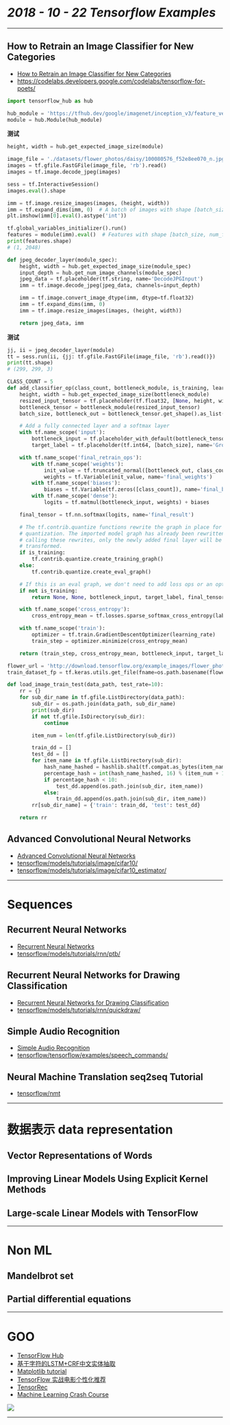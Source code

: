 # ___2018 - 10 - 22 Tensorflow Examples___
***

## How to Retrain an Image Classifier for New Categories
  - [How to Retrain an Image Classifier for New Categories](https://www.tensorflow.org/hub/tutorials/image_retraining)
  - https://codelabs.developers.google.com/codelabs/tensorflow-for-poets/
  ```py
  import tensorflow_hub as hub

  hub_module = 'https://tfhub.dev/google/imagenet/inception_v3/feature_vector/1'
  module = hub.Module(hub_module)
  ```
  **测试**
  ```py
  height, width = hub.get_expected_image_size(module)

  image_file = './datasets/flower_photos/daisy/100080576_f52e8ee070_n.jpg'
  images = tf.gfile.FastGFile(image_file, 'rb').read()
  images = tf.image.decode_jpeg(images)

  sess = tf.InteractiveSession()
  images.eval().shape

  imm = tf.image.resize_images(images, (height, width))
  imm = tf.expand_dims(imm, 0)  # A batch of images with shape [batch_size, height, width, 3].
  plt.imshow(imm[0].eval().astype('int'))

  tf.global_variables_initializer().run()
  features = module(imm).eval()  # Features with shape [batch_size, num_features].
  print(features.shape)
  # (1, 2048)
  ```
  ```py
  def jpeg_decoder_layer(module_spec):
      height, width = hub.get_expected_image_size(module_spec)
      input_depth = hub.get_num_image_channels(module_spec)
      jpeg_data = tf.placeholder(tf.string, name='DecodeJPGInput')
      imm = tf.image.decode_jpeg(jpeg_data, channels=input_depth)

      imm = tf.image.convert_image_dtype(imm, dtype=tf.float32)
      imm = tf.expand_dims(imm, 0)
      imm = tf.image.resize_images(images, (height, width))

      return jpeg_data, imm
  ```
  **测试**
  ```py
  jj, ii = jpeg_decoder_layer(module)
  tt = sess.run(ii, {jj: tf.gfile.FastGFile(image_file, 'rb').read()})
  print(tt.shape)
  # (299, 299, 3)
  ```
  ```py
  CLASS_COUNT = 5
  def add_classifier_op(class_count, bottleneck_module, is_training, learning_rate=0.01):
      height, width = hub.get_expected_image_size(bottleneck_module)
      resized_input_tensor = tf.placeholder(tf.float32, [None, height, width, 3])
      bottleneck_tensor = bottleneck_module(resized_input_tensor)
      batch_size, bottleneck_out = bottleneck_tensor.get_shape().as_list()  # None, 2048

      # Add a fully connected layer and a softmax layer
      with tf.name_scope('input'):
          bottleneck_input = tf.placeholder_with_default(bottleneck_tensor, shape=[batch_size, bottleneck_out], name='BottleneckInputPlaceholder')
          target_label = tf.placeholder(tf.int64, [batch_size], name='GroundTruthInput')

      with tf.name_scope('final_retrain_ops'):
          with tf.name_scope('weights'):
              init_value = tf.truncated_normal([bottleneck_out, class_count], stddev=0.001)
              weights = tf.Variable(init_value, name='final_weights')
          with tf.name_scope('biases'):
              biases = tf.Variable(tf.zeros([class_count]), name='final_biases')
          with tf.name_scope('dense'):
              logits = tf.matmul(bottleneck_input, weights) + biases

      final_tensor = tf.nn.softmax(logits, name='final_result')

      # The tf.contrib.quantize functions rewrite the graph in place for
      # quantization. The imported model graph has already been rewritten, so upon
      # calling these rewrites, only the newly added final layer will be
      # transformed.
      if is_training:
          tf.contrib.quantize.create_training_graph()
      else:
          tf.contrib.quantize.create_eval_graph()

      # If this is an eval graph, we don't need to add loss ops or an optimizer.
      if not is_training:
          return None, None, bottleneck_input, target_label, final_tensor

      with tf.name_scope('cross_entropy'):
          cross_entropy_mean = tf.losses.sparse_softmax_cross_entropy(labels=target_label, logits=logits)

      with tf.name_scope('train'):
          optimizer = tf.train.GradientDescentOptimizer(learning_rate)
          train_step = optimizer.minimize(cross_entropy_mean)

      return (train_step, cross_entropy_mean, bottleneck_input, target_label, final_tensor)
  ```
  ```py
  flower_url = 'http://download.tensorflow.org/example_images/flower_photos.tgz'
  train_dataset_fp = tf.keras.utils.get_file(fname=os.path.basename(flower_url), origin=flower_url)

  def load_image_train_test(data_path, test_rate=10):
      rr = {}
      for sub_dir_name in tf.gfile.ListDirectory(data_path):
          sub_dir = os.path.join(data_path, sub_dir_name)
          print(sub_dir)
          if not tf.gfile.IsDirectory(sub_dir):
              continue

          item_num = len(tf.gfile.ListDirectory(sub_dir))

          train_dd = []
          test_dd = []
          for item_name in tf.gfile.ListDirectory(sub_dir):
              hash_name_hashed = hashlib.sha1(tf.compat.as_bytes(item_name)).hexdigest()
              percentage_hash = int(hash_name_hashed, 16) % (item_num + 1) * (100 / item_num)
              if percentage_hash < 10:
                  test_dd.append(os.path.join(sub_dir, item_name))
              else:
                  train_dd.append(os.path.join(sub_dir, item_name))
          rr[sub_dir_name] = {'train': train_dd, 'test': test_dd}

      return rr
  ```
## Advanced Convolutional Neural Networks
  - [Advanced Convolutional Neural Networks](https://www.tensorflow.org/tutorials/images/deep_cnn)
  - [tensorflow/models/tutorials/image/cifar10/](https://github.com/tensorflow/models/tree/master/tutorials/image/cifar10/)
  - [tensorflow/models/tutorials/image/cifar10_estimator/](https://github.com/tensorflow/models/tree/master/tutorials/image/cifar10_estimator)
***

# Sequences
## Recurrent Neural Networks
  - [Recurrent Neural Networks](https://www.tensorflow.org/tutorials/sequences/recurrent)
  - [tensorflow/models/tutorials/rnn/ptb/](https://github.com/tensorflow/models/tree/master/tutorials/rnn/ptb)
## Recurrent Neural Networks for Drawing Classification
  - [Recurrent Neural Networks for Drawing Classification](https://www.tensorflow.org/tutorials/sequences/recurrent_quickdraw)
  - [tensorflow/models/tutorials/rnn/quickdraw/](https://github.com/tensorflow/models/tree/master/tutorials/rnn/quickdraw)
## Simple Audio Recognition
  - [Simple Audio Recognition](https://www.tensorflow.org/tutorials/sequences/audio_recognition)
  - [tensorflow/tensorflow/examples/speech_commands/](https://github.com/tensorflow/tensorflow/tree/master/tensorflow/examples/speech_commands)
## Neural Machine Translation seq2seq Tutorial
  - [tensorflow/nmt](https://github.com/tensorflow/nmt)
***

# 数据表示 data representation
## Vector Representations of Words
## Improving Linear Models Using Explicit Kernel Methods
## Large-scale Linear Models with TensorFlow
***

# Non ML
## Mandelbrot set
## Partial differential equations
***

# GOO
  - [TensorFlow Hub](https://www.tensorflow.org/hub/)
  - [基于字符的LSTM+CRF中文实体抽取](https://github.com/jakeywu/chinese_ner)
  - [Matplotlib tutorial](http://www.labri.fr/perso/nrougier/teaching/matplotlib/)
  - [TensorFlow 实战电影个性化推荐](https://blog.csdn.net/chengcheng1394/article/details/78820529)
  - [TensorRec](https://github.com/jfkirk/tensorrec)
  - [Machine Learning Crash Course](https://developers.google.com/machine-learning/crash-course/ml-intro)

  ![](images/opt1.gif)
***
